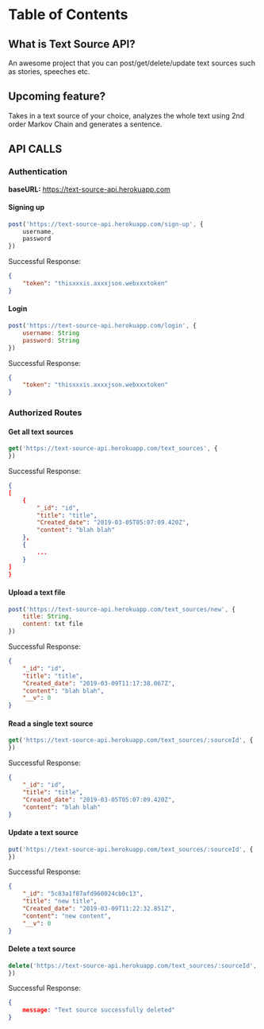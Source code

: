 # Table of Contents

## What is Text Source API?
An awesome project that you can post/get/delete/update text sources such as stories, speeches etc.

## Upcoming feature?
Takes in a text source of your choice,  analyzes the whole text using 2nd order Markov Chain and generates a sentence.

## API CALLS
### Authentication

**baseURL:** https://text-source-api.herokuapp.com

#### Signing up
```js
post('https://text-source-api.herokuapp.com/sign-up', {
    username,
    password
})

```
Successful Response:
```json
{
    "token": "thisxxxis.axxxjson.webxxxtoken"
}
```

#### Login
```js
post('https://text-source-api.herokuapp.com/login', {
    username: String
    password: String
})

```
Successful Response:
```json
{
    "token": "thisxxxis.axxxjson.webxxxtoken"
}
```


### Authorized Routes


#### Get all text sources
```js
get('https://text-source-api.herokuapp.com/text_sources', {
})
```

Successful Response:
```json
{
[
    {
        "_id": "id",
        "title": "title",
        "Created_date": "2019-03-05T05:07:09.420Z",
        "content": "blah blah"
    },
    {
        ...
    }
]
}
```
#### Upload a text file
```js
post('https://text-source-api.herokuapp.com/text_sources/new', {
    title: String,
    content: txt file    
})
```
Successful Response:
```json
{
    "_id": "id",
    "title": "title",
    "Created_date": "2019-03-09T11:17:38.067Z",
    "content": "blah blah",
    "__v": 0
}
```


#### Read a single text source 
```js
get('https://text-source-api.herokuapp.com/text_sources/:sourceId', { 
})
```
Successful Response:
```json
{
    "_id": "id",
    "title": "title",
    "Created_date": "2019-03-05T05:07:09.420Z",
    "content": "blah blah"
}
```

#### Update a text source
```js
put('https://text-source-api.herokuapp.com/text_sources/:sourceId', { 
})
```
Successful Response:
```json
{
    "_id": "5c83a1f87afd960024cb0c13",
    "title": "new title",
    "Created_date": "2019-03-09T11:22:32.851Z",
    "content": "new content",
    "__v": 0
}
```

#### Delete a text source
```js
delete('https://text-source-api.herokuapp.com/text_sources/:sourceId', { 
})
```
Successful Response:
```json
{
    message: "Text source successfully deleted"
}
```
